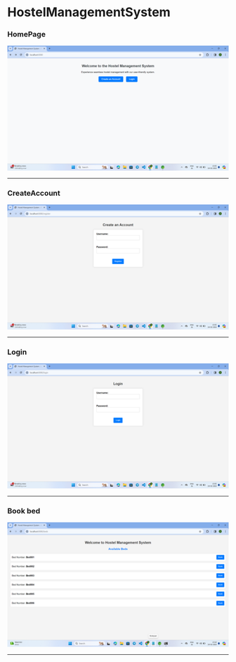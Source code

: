 # HostelManagementSystem

### HomePage
<img src="https://github.com/Sahil-Salim-Shaikh/ecommerce/blob/main/screenshots/HomePage.png" >

------------------------------------------
### CreateAccount
<img src="https://github.com/Sahil-Salim-Shaikh/ecommerce/blob/main/screenshots/Register.png" >

------------------------------------------


### Login
<img src="https://github.com/Sahil-Salim-Shaikh/ecommerce/blob/main/screenshots/login.png">

------------------------------------------




### Book bed
<img src="https://github.com/Sahil-Salim-Shaikh/ecommerce/blob/main/screenshots/bedpage.png">   

------------------------------------------


